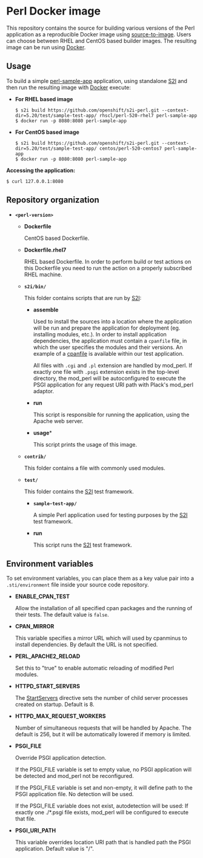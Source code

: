 Perl Docker image
=================

This repository contains the source for building various versions of
the Perl application as a reproducible Docker image using
[source-to-image](https://github.com/openshift/source-to-image).
Users can choose between RHEL and CentOS based builder images.
The resulting image can be run using [Docker](http://docker.io).


Usage
---------------------
To build a simple [perl-sample-app](https://github.com/openshift/s2i-perl/tree/master/5.20/test/sample-test-app) application,
using standalone [S2I](https://github.com/openshift/source-to-image) and then run the
resulting image with [Docker](http://docker.io) execute:

*  **For RHEL based image**
    ```
    $ s2i build https://github.com/openshift/s2i-perl.git --context-dir=5.20/test/sample-test-app/ rhscl/perl-520-rhel7 perl-sample-app
    $ docker run -p 8080:8080 perl-sample-app
    ```

*  **For CentOS based image**
    ```
    $ s2i build https://github.com/openshift/s2i-perl.git --context-dir=5.20/test/sample-test-app/ centos/perl-520-centos7 perl-sample-app
    $ docker run -p 8080:8080 perl-sample-app
    ```

**Accessing the application:**
```
$ curl 127.0.0.1:8080
```


Repository organization
------------------------
* **`<perl-version>`**

    * **Dockerfile**

        CentOS based Dockerfile.

    * **Dockerfile.rhel7**

        RHEL based Dockerfile. In order to perform build or test actions on this
        Dockerfile you need to run the action on a properly subscribed RHEL machine.

    * **`s2i/bin/`**

        This folder contains scripts that are run by [S2I](https://github.com/openshift/source-to-image):

        *   **assemble**

            Used to install the sources into a location where the application
            will be run and prepare the application for deployment (eg. installing
            modules, etc.).
            In order to install application dependencies, the application must contain a
            `cpanfile` file, in which the user specifies the modules and their versions.
            An example of a [cpanfile](https://github.com/openshift/s2i-perl/blob/master/5.20/test/sample-test-app/cpanfile) is available within our test application.

            All files with `.cgi` and `.pl` extension are handled by mod_perl.
            If exactly one file with `.psgi` extension exists in the top-level
            directory, the mod_perl will be autoconfigured to execute the PSGI
            application for any request URI path with Plack's mod_perl adaptor.

        *   **run**

            This script is responsible for running the application, using the
            Apache web server.

        *   **usage***

            This script prints the usage of this image.

    * **`contrib/`**

        This folder contains a file with commonly used modules.

    * **`test/`**

        This folder contains the [S2I](https://github.com/openshift/source-to-image)
        test framework.

        * **`sample-test-app/`**

            A simple Perl application used for testing purposes by the [S2I](https://github.com/openshift/source-to-image) test framework.

        * **run**

            This script runs the [S2I](https://github.com/openshift/source-to-image) test framework.


Environment variables
---------------------

To set environment variables, you can place them as a key value pair into a `.sti/environment`
file inside your source code repository.

* **ENABLE_CPAN_TEST**

    Allow the installation of all specified cpan packages and the running of their tests. The default value is `false`.

* **CPAN_MIRROR**

    This variable specifies a mirror URL which will used by cpanminus to install dependencies.
    By default the URL is not specified.

* **PERL_APACHE2_RELOAD**

    Set this to "true" to enable automatic reloading of modified Perl modules.

* **HTTPD_START_SERVERS**

    The [StartServers](https://httpd.apache.org/docs/2.4/mod/mpm_common.html#startservers)
    directive sets the number of child server processes created on startup. Default is 8.

* **HTTPD_MAX_REQUEST_WORKERS**

    Number of simultaneous requests that will be handled by Apache. The default
    is 256, but it will be automatically lowered if memory is limited.

* **PSGI_FILE**

    Override PSGI application detection.

    If the PSGI_FILE variable is set to empty value, no PSGI application will
    be detected and mod_perl not be reconfigured.

    If the PSGI_FILE variable is set and non-empty, it will define path to
    the PSGI application file. No detection will be used.

    If the PSGI_FILE variable does not exist, autodetection will be used:
    If exactly one ./*.psgi file exists, mod_perl will be configured to
    execute that file.

* **PSGI_URI_PATH**

    This variable overrides location URI path that is handled path the PSGI
    application. Default value is "/".
